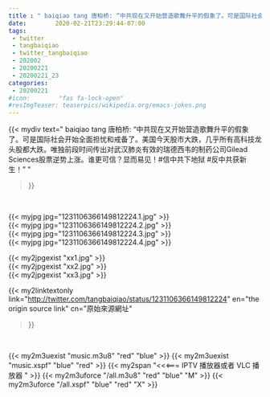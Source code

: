 ```yaml
---
title : " baiqiao tang 唐柏桥: “中共现在又开始营造歌舞升平的假象了。可是国际社会开始全面担忧和戒备了。美国今天股市大跌，几乎所有高科技龙头股都大跌。唯独前段时间传出对武汉肺炎有效的瑞德西韦的制药公司Gilead Sciences股票逆势上涨。谁更可信？显而易见！#信中共下地狱 #反中共获新生！”  "
date:        2020-02-21T23:29:44-07:00
tags:
 - twitter
 - tangbaiqiao
 - twitter_tangbaiqiao
 - 202002
 - 20200221
 - 20200221_23
categories:
 - 20200221
#icon:        "fas fa-lock-open"
#resImgTeaser: teaserpics/wikipedia.org/emacs-jokes.png
---
```


{{< mydiv text=" baiqiao tang 唐柏桥: “中共现在又开始营造歌舞升平的假象了。可是国际社会开始全面担忧和戒备了。美国今天股市大跌，几乎所有高科技龙头股都大跌。唯独前段时间传出对武汉肺炎有效的瑞德西韦的制药公司Gilead Sciences股票逆势上涨。谁更可信？显而易见！#信中共下地狱 #反中共获新生！”  "
>}}
<br>


 {{< myjpg jpg="1231106366149812224.1.jpg" >}}<br>  {{< myjpg jpg="1231106366149812224.2.jpg" >}}<br>  {{< myjpg jpg="1231106366149812224.3.jpg" >}}<br>  {{< myjpg jpg="1231106366149812224.4.jpg" >}}<br> 

{{< my2jpgexist "xx1.jpg" >}}<br>
{{< my2jpgexist "xx2.jpg" >}}<br>
{{< my2jpgexist "xx3.jpg" >}}<br>


{{< my2linktextonly link="http://twitter.com/tangbaiqiao/status/1231106366149812224"
en="the origin source link" cn="原始來源網址"
>}}


<br>

{{< my2m3uexist "music.m3u8" "red"  "blue" >}} {{< my2m3uexist "music.xspf" "blue" "red"  >}} {{< my2span "<<<=== IPTV 播放器或者 VLC 播放器 " >}} {{< my2m3uforce "/all.m3u8" "red"  "blue" "M" >}} {{< my2m3uforce "/all.xspf" "blue" "red"  "X" >}} 
